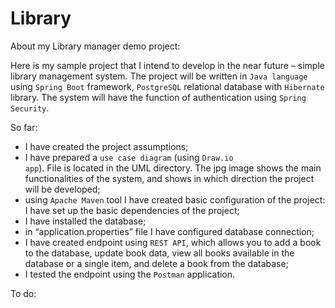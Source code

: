 # Library
About my Library manager demo project:

Here is my sample project that I intend to develop in the near future – simple library management system. The project will be written in <code>Java language</code> using <code>Spring Boot</code> framework, <code>PostgreSQL</code> relational database with <code>Hibernate</code> library. The system will have the function of authentication using <code>Spring Security</code>.

So far:
- I have created the project assumptions; 
- I have prepared a <code>use case diagram</code> (using <code>Draw.io app</code>). File is located in the UML directory. The jpg image shows the main functionalities of the system, and shows in which direction the project will be developed;
- using <code>Apache Maven</code> tool I have created basic configuration of the project: I have set up the basic dependencies of the project;
- I have installed the database;
- in “application.properties” file I have configured database connection;
- I have created endpoint using <code>REST API</code>, which allows you to add a book to the database, update book data, view all books available in the database or a single item, and delete a book from the database;
- I tested the endpoint using the <code>Postman</code> application.

To do:


